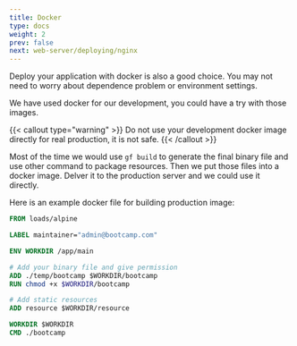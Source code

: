 ```yaml
---
title: Docker
type: docs
weight: 2
prev: false
next: web-server/deploying/nginx
---
```


Deploy your application with docker is also a good choice. You may not need to worry about dependence problem or environment settings.

We have used docker for our development, you could have a try with those images.

{{< callout type="warning" >}}
Do not use your development docker image directly for real production, it is not safe.
{{< /callout >}}

Most of the time we would use `gf build` to generate the final binary file and use other command to package resources. Then we put those files into a docker image. Delver it to the production server and we could use it directly.

Here is an example docker file for building production image:
```dockerfile
FROM loads/alpine

LABEL maintainer="admin@bootcamp.com"

ENV WORKDIR /app/main

# Add your binary file and give permission
ADD ./temp/bootcamp $WORKDIR/bootcamp
RUN chmod +x $WORKDIR/bootcamp

# Add static resources
ADD resource $WORKDIR/resource

WORKDIR $WORKDIR
CMD ./bootcamp
```